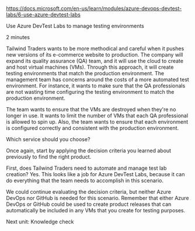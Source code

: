 https://docs.microsoft.com/en-us/learn/modules/azure-devops-devtest-labs/6-use-azure-devtest-labs

Use Azure DevTest Labs to manage testing environments

2 minutes

Tailwind Traders wants to be more methodical and careful when it pushes new versions of its e-commerce website to production. The company will expand its quality assurance (QA) team, and it will use the cloud to create and host virtual machines (VMs). Through this approach, it will create testing environments that match the production environment.
The management team has concerns around the costs of a more automated test environment. For instance, it wants to make sure that the QA professionals are not wasting time configuring the testing environment to match the production environment. 

The team wants to ensure that the VMs are destroyed when they're no longer in use. It wants to limit the number of VMs that each QA professional is allowed to spin up. Also, the team wants to ensure that each environment is configured correctly and consistent with the production environment.


Which service should you choose?

Once again, start by applying the decision criteria you learned about previously to find the right product.

First, does Tailwind Traders need to automate and manage test lab creation? Yes. This looks like a job for Azure DevTest Labs, because it can do everything that the team needs to accomplish in this scenario.

We could continue evaluating the decision criteria, but neither Azure DevOps nor GitHub is needed for this scenario. Remember that either Azure DevOps or GitHub could be used to create product releases that can automatically be included in any VMs that you create for testing purposes.


Next unit: Knowledge check


